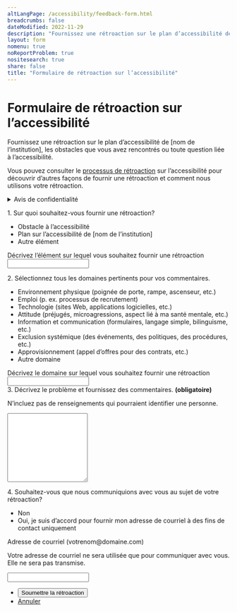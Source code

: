 ```yaml
---
altLangPage: /accessibility/feedback-form.html
breadcrumbs: false
dateModified: 2022-11-29
description: "Fournissez une rétroaction sur le plan d’accessibilité de [nom de l’institution], les obstacles que vous avez rencontrés ou toute question liée à l’accessibilité."
layout: form
nomenu: true
noReportProblem: true
nositesearch: true
share: false
title: "Formulaire de rétroaction sur l’accessibilité"
---
```

<h1 property="name" id="wb-cont" dir="ltr">Formulaire de rétroaction sur l’accessibilité</h1>
<div class="row mrgn-tp-lg">
  <div class="col-md-8">
    <p>Fournissez une rétroaction sur le plan d’accessibilité de [nom de l’institution], les obstacles que vous avez rencontrés ou toute question liée à l’accessibilité.</p>
    <p>Vous pouvez consulter le <a href="processus-retroaction.html">processus de rétroaction</a> sur l’accessibilité pour découvrir d’autres façons de fournir une rétroaction et comment nous utilisons votre rétroaction.</p>
    <details class="mrgn-tp-lg">
      <summary>Avis de confidentialité</summary>
      <div class="row mrgn-tp-lg">
        <div class="col-md-12">
          <p>[inclure la déclaration de confidentialité de votre institution]</p>
          <h2>[Modèle de clause de confidentialité]</h2>
          <p>La collecte de renseignements personnels est autorisée par l’article 7(1)(a) et l’article 70 de la <em>Loi sur l’accessibilité du Canada</em>. Ces renseignements personnels sont recueillis par le [bureau ou coordonnateur de l’accessibilité] pour se conformer à la <em>Loi sur l’accessibilité du Canada</em> en créant un mécanisme de collecte des commentaires et en étant en mesure de répondre à la personne concernée et de reconnaître que ses commentaires ont été recueillis et comment ils ont été traités.</p>
          <p>La collecte et l’utilisation de ces informations personnelles sont conformes à <em>la Loi sur la protection des renseignements personnels</em>. Ce mécanisme est utilisé pour recueillir des commentaires internes et externes sur notre plan d’accessibilité, les futurs rapports d’avancement, ainsi que l’accessibilité et les obstacles à l’accessibilité dans le cadre du travail effectué dans chaque service.</p>
          <p>Les renseignements personnels recueillis sont décrits dans le fichier de renseignements personnels POU 938 - Activités de sensibilisation et seront conservés pendant 7 ans. En vertu de la <em>Loi sur la protection des renseignements personnels</em>, vous avez le droit d’accéder à vos renseignements personnels et de les corriger. Pour exercer l’un ou l’autre de ces droits, communiquez avec le coordonnateur de l’AIPRP de [nom de l’institution]. Si vous n’êtes pas satisfait de la réponse de [nom de l’institution] à vos préoccupations en matière de protection des renseignements personnels, vous pouvez communiquer avec le Commissariat à la protection de la vie privée du Canada.</p>
          <h2 class="h3">Coordonnées</h2>
          <ul class="mrgn-tp-lg">
            <li>Coordonnateur de l’AIPRP de [nom de l’institution]</li>
            <li><a href="https://www.priv.gc.ca/fr/">Commissariat à la protection de la vie privée du Canada</a></li>
          </ul>
          <h2 class="h3">References</h2>
          <ul class="mrgn-tp-lg">
            <li><a href="https://www.laws-lois.justice.gc.ca/fra/lois/a-0.6/">Loi canadienne sur l’accessibilité</a>
              <ul>
                <li><a href="https://www.laws-lois.justice.gc.ca/fra/lois/a-0.6/page-1.html#h-1139882">Article 7(1)(a)</a></li>
                <li><a href="https://www.laws-lois.justice.gc.ca/fra/lois/a-0.6/page-5.html#h-1140478">Article 70</a></li>
              </ul>
            </li>
            <li><a href="https://laws-lois.justice.gc.ca/ENG/ACTS/P-21/index.html">Loi sur la protection des renseignements personnels</a></li>
            <li><a href="https://www.canada.ca/fr/secretariat-conseil-tresor/services/acces-information-protection-reseignements-personnels/acces-information/renseignements-programmes-fonds-renseignements/fichiers-renseignements-personnels-ordinaires.html#pou938">Fichier de renseignements personnels POU 938 - Activités de sensibilisation</a></li>
          </ul>
        </div>
      </div>
    </details>
  </div>
</div>
<div class="row mrgn-tp-lg">
  <div class="col-md-8">
    <div class="wb-frmvld">
      <form id="accessibility_feedback">
        <div class="wb-fieldflow gc-font-2019" data-wb-fieldflow='{"noForm": true, "renderas":"radio", "gcChckbxrdio":true}'>
          <p>1. Sur quoi souhaitez-vous fournir une rétroaction?</p>
          <ul>
            <li data-wb-fieldflow='{"action": "query", "name": "feedback_type", "value": "feedback_type1"}'>Obstacle à l’accessibilité</li>
            <li data-wb-fieldflow='{"action": "query", "name": "feedback_type", "value": "feedback_type2"}' >Plan sur l’accessibilité de [nom de l’institution]</li>
            <li data-wb-fieldflow='[
                                {"action": "toggle", "toggle": "#feedback_type_other", "live":true },
                                {"action": "query", "name": "feedback_type", "value": "feedback_type3" }
                               ]'>Autre élément</li>
          </ul>
        </div>
        <div id="feedback_type_other" class="hidden">
          <div class="form-group">
            <label for="feedback_type3_desc"><span class="field-name gc-font-2019">Décrivez l’élément sur lequel vous souhaitez fournir une rétroaction</span></label>
            <input class="form-control full-width input-lg" id="feedback_type3_desc" name="feedback_type3_desc" type="text" />
          </div>
        </div>
        <div class="wb-fieldflow gc-font-2019" data-wb-fieldflow='{"noForm": true, "noreqlabel": true, "renderas":"checkbox", "gcChckbxrdio":true}'>
          <p>2. Sélectionnez tous les domaines pertinents pour vos commentaires.</p>
          <ul>
            <li data-wb-fieldflow='{"action": "query", "name": "areas", "value": "areas4"}'>Environnement physique (poignée de porte, rampe, ascenseur, etc.)</li>
            <li data-wb-fieldflow='{"action": "query", "name": "areas", "value": "areas5"}'>Emploi (p. ex. processus de recrutement)</li>
            <li data-wb-fieldflow='{"action": "query", "name": "areas", "value": "areas6"}'>Technologie (sites Web, applications logicielles, etc.) </li>
            <li data-wb-fieldflow='{"action": "query", "name": "areas", "value": "areas7"}'>Attitude (préjugés, microagressions, aspect lié à ma santé mentale, etc.)</li>
            <li data-wb-fieldflow='{"action": "query", "name": "areas", "value": "areas8"}'>Information et communication (formulaires, langage simple, bilinguisme, etc.) </li>
            <li data-wb-fieldflow='{"action": "query", "name": "areas", "value": "areas9"}'>Exclusion systémique (des événements, des politiques, des procédures, etc.) </li>
            <li data-wb-fieldflow='{"action": "query", "name": "areas", "value": "areas10"}'>Approvisionnement (appel d’offres pour des contrats, etc.) </li>
            <li data-wb-fieldflow='[
                                {"action": "toggle", "toggle": "#area_other", "live": true},
                                {"action": "query", "name": "areas", "value": "areas11"}
                                ]'>Autre domaine</li>
          </ul>
        </div>
        <div id="area_other" class="hidden">
          <div class="form-group">
            <label for="areas_desc"><span class="field-name gc-font-2019">Décrivez le domaine sur lequel vous souhaitez fournir une rétroaction</span></label>
            <input class="form-control full-width input-lg" id="areas_desc" name="areas_desc" type="text" />
          </div>
        </div>
        <div class="form-group mrgn-tp-lg">
          <label for="description" class="required"><span class="field-name gc-font-2019">3. Décrivez le problème et fournissez des commentaires. <strong class="required">(obligatoire)</strong></span></label>
          <p>N’incluez pas de renseignements qui pourraient identifier une personne.</p>
          <textarea class="form-control required full-width" rows="10" id="description"></textarea>
        </div>
        <div class="mrgn-tp-lg">
          <div class="wb-fieldflow gc-font-2019" data-wb-fieldflow='{"noForm": true, "renderas":"radio", "gcChckbxrdio":true}'>
            <p>4.  Souhaitez-vous que nous communiquions avec vous au sujet de votre rétroaction?</p>
            <ul>
              <li data-wb-fieldflow='{"action": "query", "name": "feedback_type", "value": "feedback_type1"}'>Non</li>
              <li data-wb-fieldflow='[
                                {"action": "toggle", "toggle": "#email_request_other", "live":true },
                                {"action": "query", "name": "feedback_type", "value": "feedback_type3" }
                               ]'>Oui, je suis d’accord pour fournir mon adresse de courriel à des fins de contact uniquement</li>
            </ul>
          </div>
          <div id="email_request_other" class="hidden">
            <div class="form-group">
              <label for="email1"><span class="field-name gc-font-2019">Adresse de courriel</span> (votrenom@domaine.com)</label>
              <p>Votre adresse de courriel ne sera utilisée que pour communiquer avec vous. Elle ne sera pas transmise.</p>
              <div class="row">
                <div class="col-md-8">
                  <input class="form-control input-lg full-width" id="email1" name="email1" type="email" autocomplete="email" />
                </div>
              </div>
              <div class="clearfix"></div>
            </div>
          </div>
        </div>
      </form>
    </div>
    <div class="mrgn-tp-xl">
      <ul class="list-inline">
        <li>
          <input class="btn btn-primary btn-lg mrgn-bttm-md" type="submit" value="Soumettre la rétroaction">
        </li>
        <li><a href="afeedback-04-01-en.html" type="button" class="btn btn-link btn-lg">Annuler</a></li>
      </ul>
    </div>
  </div>
</div>
<div class="clearfix"></div>
